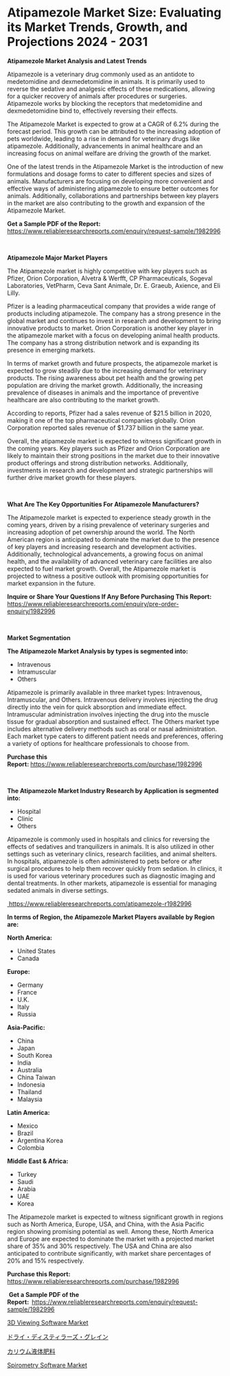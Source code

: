 <p><h1>Atipamezole Market Size: Evaluating its Market Trends, Growth, and Projections 2024 - 2031</h1></p><p><strong>Atipamezole Market Analysis and Latest Trends</strong></p>
<p><p>Atipamezole is a veterinary drug commonly used as an antidote to medetomidine and dexmedetomidine in animals. It is primarily used to reverse the sedative and analgesic effects of these medications, allowing for a quicker recovery of animals after procedures or surgeries. Atipamezole works by blocking the receptors that medetomidine and dexmedetomidine bind to, effectively reversing their effects.</p><p>The Atipamezole Market is expected to grow at a CAGR of 6.2% during the forecast period. This growth can be attributed to the increasing adoption of pets worldwide, leading to a rise in demand for veterinary drugs like atipamezole. Additionally, advancements in animal healthcare and an increasing focus on animal welfare are driving the growth of the market.</p><p>One of the latest trends in the Atipamezole Market is the introduction of new formulations and dosage forms to cater to different species and sizes of animals. Manufacturers are focusing on developing more convenient and effective ways of administering atipamezole to ensure better outcomes for animals. Additionally, collaborations and partnerships between key players in the market are also contributing to the growth and expansion of the Atipamezole Market.</p></p>
<p><strong>Get a Sample PDF of the Report:&nbsp;</strong> <a href="https://www.reliableresearchreports.com/enquiry/request-sample/1982996">https://www.reliableresearchreports.com/enquiry/request-sample/1982996</a></p>
<p>&nbsp;</p>
<p><strong>Atipamezole Major Market Players</strong></p>
<p><p>The Atipamezole market is highly competitive with key players such as Pfizer, Orion Corporation, Alvetra & Werfft, CP Pharmaceuticals, Sogeval Laboratories, VetPharm, Ceva Sant Animale, Dr. E. Graeub, Axience, and Eli Lilly. </p><p>Pfizer is a leading pharmaceutical company that provides a wide range of products including atipamezole. The company has a strong presence in the global market and continues to invest in research and development to bring innovative products to market. Orion Corporation is another key player in the atipamezole market with a focus on developing animal health products. The company has a strong distribution network and is expanding its presence in emerging markets.</p><p>In terms of market growth and future prospects, the atipamezole market is expected to grow steadily due to the increasing demand for veterinary products. The rising awareness about pet health and the growing pet population are driving the market growth. Additionally, the increasing prevalence of diseases in animals and the importance of preventive healthcare are also contributing to the market growth.</p><p>According to reports, Pfizer had a sales revenue of $21.5 billion in 2020, making it one of the top pharmaceutical companies globally. Orion Corporation reported sales revenue of $1.737 billion in the same year.</p><p>Overall, the atipamezole market is expected to witness significant growth in the coming years. Key players such as Pfizer and Orion Corporation are likely to maintain their strong positions in the market due to their innovative product offerings and strong distribution networks. Additionally, investments in research and development and strategic partnerships will further drive market growth for these players.</p></p>
<p>&nbsp;</p>
<p><strong>What Are The Key Opportunities For Atipamezole Manufacturers?</strong></p>
<p><p>The Atipamezole market is expected to experience steady growth in the coming years, driven by a rising prevalence of veterinary surgeries and increasing adoption of pet ownership around the world. The North American region is anticipated to dominate the market due to the presence of key players and increasing research and development activities. Additionally, technological advancements, a growing focus on animal health, and the availability of advanced veterinary care facilities are also expected to fuel market growth. Overall, the Atipamezole market is projected to witness a positive outlook with promising opportunities for market expansion in the future.</p></p>
<p><strong>Inquire or Share Your Questions If Any Before Purchasing This Report:</strong> <a href="https://www.reliableresearchreports.com/enquiry/pre-order-enquiry/1982996">https://www.reliableresearchreports.com/enquiry/pre-order-enquiry/1982996</a></p>
<p>&nbsp;</p>
<p><strong>Market Segmentation</strong></p>
<p><strong>The Atipamezole Market Analysis by types is segmented into:</strong></p>
<p><ul><li>Intravenous</li><li>Intramuscular</li><li>Others</li></ul></p>
<p><p>Atipamezole is primarily available in three market types: Intravenous, Intramuscular, and Others. Intravenous delivery involves injecting the drug directly into the vein for quick absorption and immediate effect. Intramuscular administration involves injecting the drug into the muscle tissue for gradual absorption and sustained effect. The Others market type includes alternative delivery methods such as oral or nasal administration. Each market type caters to different patient needs and preferences, offering a variety of options for healthcare professionals to choose from.</p></p>
<p><strong>Purchase this Report:&nbsp;</strong><a href="https://www.reliableresearchreports.com/purchase/1982996">https://www.reliableresearchreports.com/purchase/1982996</a></p>
<p>&nbsp;</p>
<p><strong>The Atipamezole Market Industry Research by Application is segmented into:</strong></p>
<p><ul><li>Hospital</li><li>Clinic</li><li>Others</li></ul></p>
<p><p>Atipamezole is commonly used in hospitals and clinics for reversing the effects of sedatives and tranquilizers in animals. It is also utilized in other settings such as veterinary clinics, research facilities, and animal shelters. In hospitals, atipamezole is often administered to pets before or after surgical procedures to help them recover quickly from sedation. In clinics, it is used for various veterinary procedures such as diagnostic imaging and dental treatments. In other markets, atipamezole is essential for managing sedated animals in diverse settings.</p></p>
<p><a href="https://www.reliableresearchreports.com/atipamezole-r1982996">&nbsp;https://www.reliableresearchreports.com/atipamezole-r1982996</a></p>
<p><strong>In terms of Region, the Atipamezole Market Players available by Region are:</strong></p>
<p>
    <p> <strong> North America: </strong>
        <ul>
            <li>United States</li>
            <li>Canada</li>
        </ul>
        </p> 
    <p> <strong> Europe: </strong>
        <ul>
            <li>Germany</li>
            <li>France</li>
            <li>U.K.</li>
            <li>Italy</li>
            <li>Russia</li>
        </ul>
        </p> 
    <p> <strong> Asia-Pacific: </strong>
        <ul>
            <li>China</li>
            <li>Japan</li>
            <li>South Korea</li>
            <li>India</li>
            <li>Australia</li>
            <li>China Taiwan</li>
            <li>Indonesia</li>
            <li>Thailand</li>
            <li>Malaysia</li>
        </ul>
        </p> 
    <p> <strong> Latin America: </strong>
        <ul>
            <li>Mexico</li>
            <li>Brazil</li>
            <li>Argentina Korea</li>
            <li>Colombia</li>
        </ul>
        </p> 
    <p> <strong> Middle East & Africa: </strong>
        <ul>
            <li>Turkey</li>
            <li>Saudi</li>
            <li>Arabia</li>
            <li>UAE</li>
            <li>Korea</li>
        </ul>
    </p>
    </p>
<p><p>The Atipamezole market is expected to witness significant growth in regions such as North America, Europe, USA, and China, with the Asia Pacific region showing promising potential as well. Among these, North America and Europe are expected to dominate the market with a projected market share of 35% and 30% respectively. The USA and China are also anticipated to contribute significantly, with market share percentages of 20% and 15% respectively.</p></p>
<p><strong>Purchase this Report: </strong><a href="https://www.reliableresearchreports.com/purchase/1982996">https://www.reliableresearchreports.com/purchase/1982996</a></p>
<p>&nbsp;<strong>Get a Sample PDF of the Report:&nbsp;&nbsp;</strong><a href="https://www.reliableresearchreports.com/enquiry/request-sample/1982996">https://www.reliableresearchreports.com/enquiry/request-sample/1982996</a></p>
<p><strong></strong></p>
<p><p><a href="https://github.com/dmmanir420/Market-Research-Report-List-1/blob/main/3d-viewing-software-market.md">3D Viewing Software Market</a></p><p><a href="https://github.com/VinceMarvin1/Market-Research-Report-List-2/blob/main/4638928178580.md">ドライ・ディスティラーズ・グレイン</a></p><p><a href="https://github.com/DayanaRunolfsdottir/Market-Research-Report-List-1/blob/main/3545449178581.md">カリウム液体肥料</a></p><p><a href="https://github.com/pennyaldbrittonh658/Market-Research-Report-List-1/blob/main/spirometry-software-market.md">Spirometry Software Market</a></p></p>